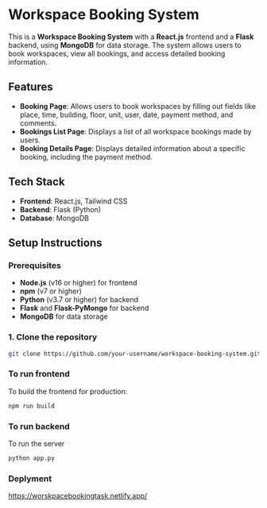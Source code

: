 # Workspace Booking System

This is a **Workspace Booking System** with a **React.js** frontend and a **Flask** backend, using **MongoDB** for data storage. The system allows users to book workspaces, view all bookings, and access detailed booking information.

## Features

- **Booking Page**: Allows users to book workspaces by filling out fields like place, time, building, floor, unit, user, date, payment method, and comments.
- **Bookings List Page**: Displays a list of all workspace bookings made by users.
- **Booking Details Page**: Displays detailed information about a specific booking, including the payment method.

## Tech Stack

- **Frontend**: React.js, Tailwind CSS
- **Backend**: Flask (Python)
- **Database**: MongoDB

## Setup Instructions

### Prerequisites

- **Node.js** (v16 or higher) for frontend
- **npm** (v7 or higher)
- **Python** (v3.7 or higher) for backend
- **Flask** and **Flask-PyMongo** for backend
- **MongoDB** for data storage

### 1. Clone the repository

```bash
git clone https://github.com/your-username/workspace-booking-system.git
```

### To run frontend
To build the frontend for production:
```bash
npm run build
```

### To run backend
To run the server
```bash
python app.py
```

### Deplyment
https://worskpacebookingtask.netlify.app/
